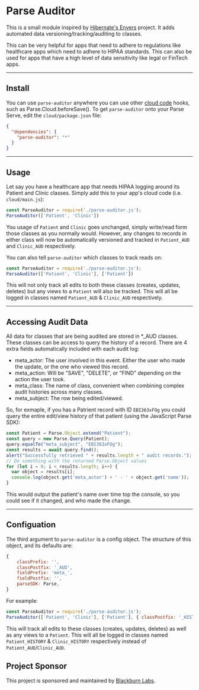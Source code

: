 # Parse Auditor
This is a small module inspired by [Hibernate's Envers](https://hibernate.org/orm/envers/) project. It adds automated data versioning/tracking/auditing to classes.

This can be very helpful for apps that need to adhere to regulations like healthcare apps which need to adhere to HIPAA
standards. This can also be used for apps that have a high level of data sensitivity like legal or FinTech apps.

---

## Install
You can use `parse-auditor` anywhere you can use other [cloud code](https://docs.parseplatform.org/cloudcode/guide/) hooks, such as Parse.Cloud.beforeSave(). To get
`parse-auditor` onto your Parse Serve, edit the `cloud/package.json` file: 
```json
{
  "dependencies": {
    "parse-auditor": "*"
  }
}
```
 
---
 
## Usage
Let say you have a healthcare app that needs HIPAA logging around its Patient and Clinic classes. Simply add this to 
your app's cloud code (i.e. `cloud/main.js`):

```javascript
const ParseAuditor = require('./parse-auditor.js');
ParseAuditor(['Patient', 'Clinic'])
```

You usage of `Patient` and `Clinic` goes unchanged, simply write/read form those classes as you normally would. However,
any changes to records in either class will now be automatically versioned and tracked in `Patient_AUD` and `Clinic_AUD`
respectively.

You can also tell `parse-auditor` which classes to track reads on:
```javascript
const ParseAuditor = require('./parse-auditor.js');
ParseAuditor(['Patient', 'Clinic'], ['Patient'])
```

This will not only track all edits to both these classes (creates, updates, deletes) but any views to a `Patient` will
also be tracked. This will all be logged in classes named `Patient_AUD` & `Clinic_AUD` respectively.

---

## Accessing Audit Data
All data for classes that are being audited are stored in *_AUD classes. These classes can be access to query the history
of a record. There are 4 extra fields automatically included with each audit log:
 - meta_actor: The user involved in this event. Either the user who made the update, or the one who viewed this record.
 - meta_action: Will be "SAVE", "DELETE", or "FIND" depending on the action the user took.
 - meta_class: The name of class, convenient when combining complex audit histories across many classes.  
 - meta_subject: The row being edited/viewed. 

So, for exmaple, if you has a Patrient record with ID `EBI363xFOg` you could query the entire edit/view history of that patient
(using the JavaScript Parse SDK):
```javascript
const Patient = Parse.Object.extend("Patient");
const query = new Parse.Query(Patient);
query.equalTo("meta_subject", "EBI363xFOg");
const results = await query.find();
alert("Successfully retrieved " + results.length + " audit records.");
// Do something with the returned Parse.Object values
for (let i = 0; i < results.length; i++) {
  var object = results[i];
  console.log(object.get('meta_actor') + ' - ' + object.get('name'));
}
```

This would output the patient's name over time top the console, so you could see if it changed, and who made the change.  

---

## Configuation

The third argument to `parse-auditor` is a config object. The structure of this object, and its defaults are:
```javascript
{
    classPrefix: '',
    classPostfix: '_AUD',
    fieldPrefix: 'meta_',
    fieldPostfix: '',
    parseSDK: Parse,
}
```

For example:
```javascript
const ParseAuditor = require('./parse-auditor.js');
ParseAuditor(['Patient', 'Clinic'], ['Patient'], { classPostfix: '_HISTORY' })
```

This will track all edits to these classes (creates, updates, deletes) as well as any views to a `Patient`. This will
all be logged in classes named `Patient_HISTORY` & `Clinic_HISTORY` respectively instead of `Patient_AUD`/`Clinic_AUD`.

## Project Sponsor

This project is sponsored and maintained by [Blackburn Labs](http://www.blackburnlabs.com).
